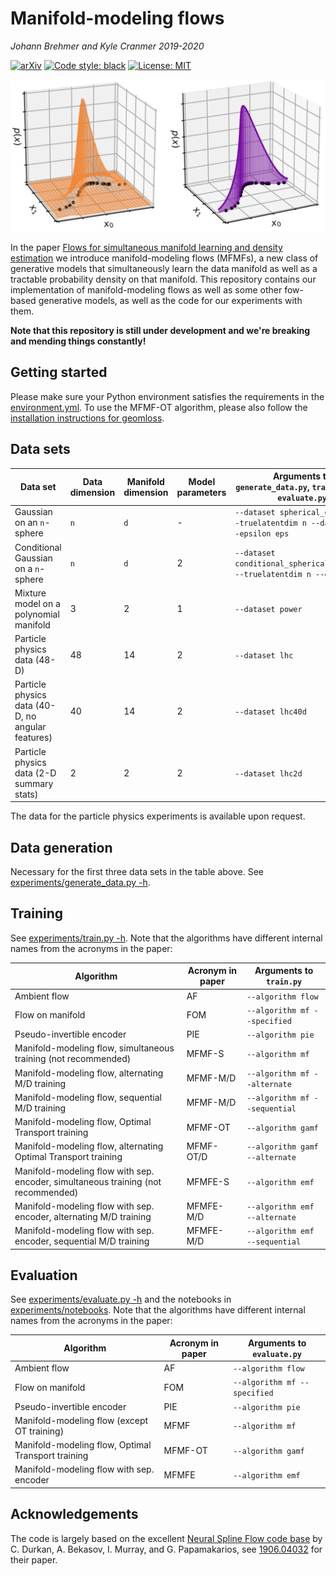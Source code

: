 # Manifold-modeling flows

*Johann Brehmer and Kyle Cranmer 2019-2020*

[![arXiv](http://img.shields.io/badge/arXiv-2003.13913-B31B1B.svg)](https://arxiv.org/abs/2003.13913)
[![Code style: black](https://img.shields.io/badge/code%20style-black-000000.svg)](https://github.com/ambv/black)
[![License: MIT](https://img.shields.io/badge/License-MIT-yellow.svg)](https://opensource.org/licenses/MIT)

![MFMF illustration figure](experiments/figures/manifold_density_illustration_combined.png)

In the paper [Flows for simultaneous manifold learning and density estimation](https://arxiv.org/abs/2003.13913) we introduce manifold-modeling flows (MFMFs), a new class of generative models that simultaneously learn the data manifold as well as a tractable probability density on that manifold. This repository contains our implementation of manifold-modeling flows as well as some other fow-based generative models, as well as the code for our experiments with them.

**Note that this repository is still under development and we're breaking and mending things constantly!**


## Getting started

Please make sure your Python environment satisfies the requirements in the [environment.yml](environment.yml). To use the MFMF-OT algorithm, please also follow the [installation instructions for geomloss](https://www.kernel-operations.io/geomloss/api/install.html).


## Data sets

Data set | Data dimension | Manifold dimension | Model parameters | Arguments to `generate_data.py`, `train.py`, and `evaluate.py`
--- | --- | --- | --- | ---
Gaussian on an `n`-sphere | `n` | `d` | - |  `--dataset spherical_gaussian --truelatentdim n --datadim d --epsilon eps`
Conditional Gaussian on a `n`-sphere | `n` | `d` | 2 | `--dataset conditional_spherical_gaussian --truelatentdim n --datadim d`
Mixture model on a polynomial manifold | 3 | 2 | 1 | `--dataset power`
Particle physics data (48-D) | 48 | 14 | 2 | `--dataset lhc`
Particle physics data (40-D, no angular features) | 40 | 14 | 2 | `--dataset lhc40d`
Particle physics data (2-D summary stats) | 2 | 2 | 2 | `--dataset lhc2d`

The data for the particle physics experiments is available upon request.


## Data generation

Necessary for the first three data sets in the table above. See [experiments/generate_data.py -h](experiments/generate_data.py).


## Training 

See [experiments/train.py -h](experiments/train.py). Note that the algorithms have different internal names from the acronyms in the paper:

Algorithm | Acronym in paper | Arguments to `train.py`
--- | --- | ---
Ambient flow | AF | `--algorithm flow`
Flow on manifold | FOM | `--algorithm mf --specified`
Pseudo-invertible encoder | PIE | `--algorithm pie`
Manifold-modeling flow, simultaneous training (not recommended) | MFMF-S | `--algorithm mf`
Manifold-modeling flow, alternating M/D training | MFMF-M/D | `--algorithm mf --alternate`
Manifold-modeling flow, sequential M/D training | MFMF-M/D | `--algorithm mf --sequential`
Manifold-modeling flow, Optimal Transport training | MFMF-OT | `--algorithm gamf`
Manifold-modeling flow, alternating Optimal Transport training | MFMF-OT/D | `--algorithm gamf --alternate`
Manifold-modeling flow with sep. encoder, simultaneous training (not recommended) | MFMFE-S | `--algorithm emf`
Manifold-modeling flow with sep. encoder, alternating M/D training | MFMFE-M/D | `--algorithm emf --alternate`
Manifold-modeling flow with sep. encoder, sequential M/D training | MFMFE-M/D | `--algorithm emf --sequential`


## Evaluation 

See [experiments/evaluate.py -h](experiments/evaluate.py) and the notebooks in [experiments/notebooks](experiments/notebooks). Note that the algorithms have different internal names from the acronyms in the paper:

Algorithm | Acronym in paper | Arguments to `evaluate.py`
--- | --- | ---
Ambient flow | AF | `--algorithm flow`
Flow on manifold | FOM | `--algorithm mf --specified`
Pseudo-invertible encoder | PIE | `--algorithm pie`
Manifold-modeling flow (except OT training) | MFMF | `--algorithm mf`
Manifold-modeling flow, Optimal Transport training | MFMF-OT | `--algorithm gamf`
Manifold-modeling flow with sep. encoder | MFMFE | `--algorithm emf`


## Acknowledgements

The code is largely based on the excellent [Neural Spline Flow code base](https://github.com/bayesiains/nsf) by C. Durkan, A. Bekasov, I. Murray, and G. Papamakarios, see [1906.04032](https://arxiv.org/abs/1906.04032) for their paper.
